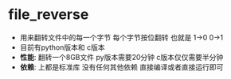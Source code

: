 # file_reverse
- 用来翻转文件中的每一个字节 每个字节按位翻转 也就是 1->0 0->1
- 目前有python版本和 c版本
- **性能**: 翻转一个8GB文件 py版本需要20分钟 c版本仅仅需要半分钟 
- **依赖**: 上都是标准库 没有任何其他依赖 直接编译或者直接运行即可
